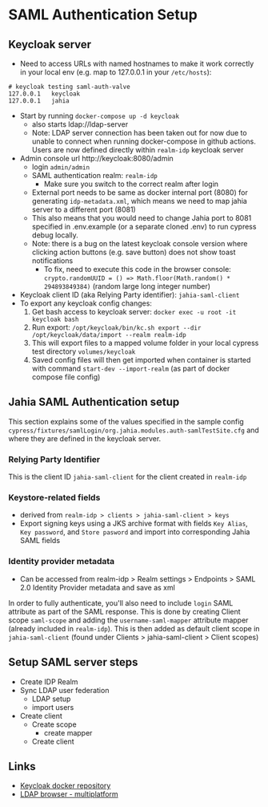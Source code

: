# SAML Authentication Setup

## Keycloak server

- Need to access URLs with named hostnames to make it work correctly in your local env (e.g. map to 127.0.0.1 in your `/etc/hosts`):
```
# keycloak testing saml-auth-valve
127.0.0.1   keycloak
127.0.0.1   jahia
```
- Start by running `docker-compose up -d keycloak`
  - also starts ldap://ldap-server
  - Note: LDAP server connection has been taken out for now due to unable to connect when running docker-compose in github actions. Users are now defined directly within `realm-idp` keycloak server
- Admin console url http://keycloak:8080/admin
  - login `admin/admin`
  - SAML authentication realm: `realm-idp`
    - Make sure you switch to the correct realm after login
  - External port needs to be same as docker internal port (8080) for generating `idp-metadata.xml`, which means we need to map jahia server to a different port (8081)
  - This also means that you would need to change Jahia port to 8081 specified in .env.example (or a separate cloned .env) to run cypress debug locally.
  - Note: there is a bug on the latest keycloak console version where clicking action buttons (e.g. save button) does not show toast notifications
    - To fix, need to execute this code in the browser console: `crypto.randomUUID = () => Math.floor(Math.random() * 294893849384)` (random large long integer number)
- Keycloak client ID (aka Relying Party identifier): `jahia-saml-client`
- To export any keycloak config changes:
  1. Get bash access to keycloak server: `docker exec -u root -it keycloak bash`
  2. Run export: `/opt/keycloak/bin/kc.sh export --dir /opt/keycloak/data/import --realm realm-idp`
  3. This will export files to a mapped volume folder in your local cypress test directory `volumes/keycloak`
  4. Saved config files will then get imported when container is started with command `start-dev --import-realm` (as part of docker compose file config)

## Jahia SAML Authentication setup

This section explains some of the values specified in the sample config `cypress/fixtures/samlLogin/org.jahia.modules.auth-samlTestSite.cfg` and where they are defined in the keycloak server.

### Relying Party Identifier

This is the client ID `jahia-saml-client` for the client created in `realm-idp`

### Keystore-related fields

  * derived from `realm-idp > clients > jahia-saml-client > keys`
  * Export signing keys using a JKS archive format with fields `Key Alias`, `Key password`, and `Store pasword` and import into corresponding Jahia SAML fields

### Identity provider metadata

  * Can be accessed from realm-idp > Realm settings > Endpoints > SAML 2.0 Identity Provider metadata and save as xml

In order to fully authenticate, you'll also need to include `login` SAML attribute as part of the SAML response. This is done by creating Client scope `saml-scope` and adding the `username-saml-mapper` attribute mapper (already included in `realm-idp`). This is then added as default client scope in `jahia-saml-client` (found under Clients > jahia-saml-client > Client scopes)

## Setup SAML server steps

- Create IDP Realm
- Sync LDAP user federation
  - LDAP setup
  - import users
- Create client
  - Create scope
    - create mapper
  - Create client

## Links

* [Keycloak docker repository](https://quay.io/repository/keycloak/keycloak)
* [LDAP browser - multiplatform](https://directory.apache.org/studio/)
